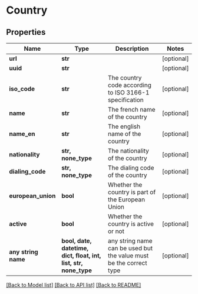 # Country


## Properties
Name | Type | Description | Notes
------------ | ------------- | ------------- | -------------
**url** | **str** |  | [optional] 
**uuid** | **str** |  | [optional] 
**iso_code** | **str** | The country code according to ISO 3166-1 specification  | [optional] 
**name** | **str** | The french name of the country | [optional] 
**name_en** | **str** | The english name of the country | [optional] 
**nationality** | **str, none_type** | The nationality of the country | [optional] 
**dialing_code** | **str, none_type** | The dialing code of the country | [optional] 
**european_union** | **bool** | Whether the country is part of the European Union | [optional] 
**active** | **bool** | Whether the country is active or not | [optional] 
**any string name** | **bool, date, datetime, dict, float, int, list, str, none_type** | any string name can be used but the value must be the correct type | [optional]

[[Back to Model list]](../README.md#documentation-for-models) [[Back to API list]](../README.md#documentation-for-api-endpoints) [[Back to README]](../README.md)


